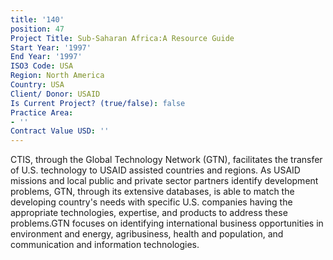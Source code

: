 ```yaml
---
title: '140'
position: 47
Project Title: Sub-Saharan Africa:A Resource Guide
Start Year: '1997'
End Year: '1997'
ISO3 Code: USA
Region: North America
Country: USA
Client/ Donor: USAID
Is Current Project? (true/false): false
Practice Area:
- ''
Contract Value USD: ''
---
```


CTIS, through the Global Technology Network (GTN), facilitates the transfer of U.S. technology to USAID assisted countries and regions. As USAID missions and local public and private sector partners identify development problems, GTN, through its extensive databases, is able to match the developing country's needs with specific U.S. companies having the appropriate technologies, expertise, and products to address these problems.GTN focuses on identifying international business opportunities in environment and energy, agribusiness, health and population, and communication and information technologies.